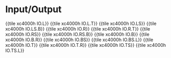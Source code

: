 # Input/Output

{{tile xc4000h IO.L}}
{{tile xc4000h IO.L.T}}
{{tile xc4000h IO.LS}}
{{tile xc4000h IO.LS.B}}
{{tile xc4000h IO.R}}
{{tile xc4000h IO.R.T}}
{{tile xc4000h IO.RS}}
{{tile xc4000h IO.RS.B}}
{{tile xc4000h IO.B}}
{{tile xc4000h IO.B.R}}
{{tile xc4000h IO.BS}}
{{tile xc4000h IO.BS.L}}
{{tile xc4000h IO.T}}
{{tile xc4000h IO.T.R}}
{{tile xc4000h IO.TS}}
{{tile xc4000h IO.TS.L}}
